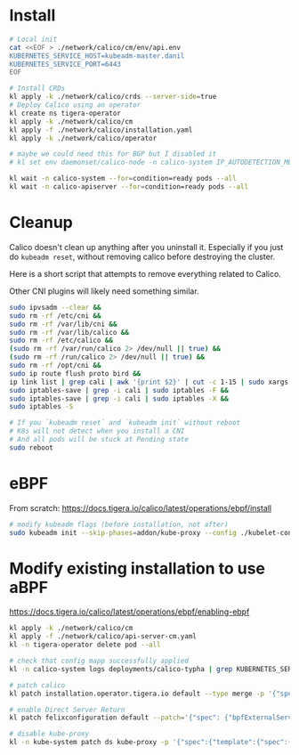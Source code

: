 
# Install

```bash
# Local init
cat <<EOF > ./network/calico/cm/env/api.env
KUBERNETES_SERVICE_HOST=kubeadm-master.danil
KUBERNETES_SERVICE_PORT=6443
EOF

# Install CRDs
kl apply -k ./network/calico/crds --server-side=true
# Deploy Calico using an operator
kl create ns tigera-operator
kl apply -k ./network/calico/cm
kl apply -f ./network/calico/installation.yaml
kl apply -k ./network/calico/operator

# maybe we could need this for BGP but I disabled it
# kl set env daemonset/calico-node -n calico-system IP_AUTODETECTION_METHOD=interface=ens18

kl wait -n calico-system --for=condition=ready pods --all
kl wait -n calico-apiserver --for=condition=ready pods --all
```

# Cleanup

Calico doesn't clean up anything after you uninstall it.
Especially if you just do `kubeadm reset`,
without removing calico before destroying the cluster.

Here is a short script that attempts to remove everything related to Calico.

Other CNI plugins will likely need something similar.

```bash
sudo ipvsadm --clear &&
sudo rm -rf /etc/cni &&
sudo rm -rf /var/lib/cni &&
sudo rm -rf /var/lib/calico &&
sudo rm -rf /etc/calico &&
(sudo rm -rf /var/run/calico 2> /dev/null || true) &&
(sudo rm -rf /run/calico 2> /dev/null || true) &&
sudo rm -rf /opt/cni &&
sudo ip route flush proto bird &&
ip link list | grep cali | awk '{print $2}' | cut -c 1-15 | sudo xargs -I {} ip link delete {} &&
sudo iptables-save | grep -i cali | sudo iptables -F &&
sudo iptables-save | grep -i cali | sudo iptables -X &&
sudo iptables -S

# If you `kubeadm reset` and `kubeadm init` without reboot
# K8s will not detect when you install a CNI
# And all pods will be stuck at Pending state
sudo reboot

```

# eBPF

From scratch:
https://docs.tigera.io/calico/latest/operations/ebpf/install

```bash
# modify kubeadm flags (before installation, not after)
sudo kubeadm init --skip-phases=addon/kube-proxy --config ./kubelet-config.yaml
```

# Modify existing installation to use aBPF

https://docs.tigera.io/calico/latest/operations/ebpf/enabling-ebpf

```bash
kl apply -k ./network/calico/cm
kl apply -f ./network/calico/api-server-cm.yaml
kl -n tigera-operator delete pod --all

# check that config mapp successfully applied
kl -n calico-system logs deployments/calico-typha | grep KUBERNETES_SERVICE_HOST

# patch calico
kl patch installation.operator.tigera.io default --type merge -p '{"spec":{"calicoNetwork":{"linuxDataplane":"BPF", "hostPorts":null}}}'

# enable Direct Server Return
kl patch felixconfiguration default --patch='{"spec": {"bpfExternalServiceMode": "DSR"}}'

# disable kube-proxy
kl -n kube-system patch ds kube-proxy -p '{"spec":{"template":{"spec":{"nodeSelector":{"non-calico": "true"}}}}}'
```
